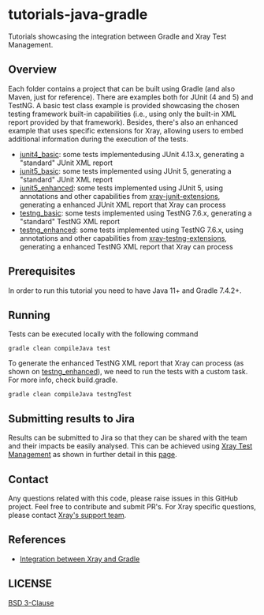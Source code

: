 # tutorials-java-gradle
Tutorials showcasing the integration between Gradle and Xray Test Management.

## Overview

Each folder contains a project that can be built using Gradle (and also Maven, just for reference).
There are examples both for JUnit (4 and 5) and TestNG.
A basic test class example is provided showcasing the chosen testing framework built-in capabilities (i.e., using only the built-in XML report provided by that framework).
Besides, there's also an enhanced example that uses specific extensions for Xray, allowing users to embed additional information during the execution of the tests.

- [junit4_basic](junit4_basic): some tests implementedusing JUnit 4.13.x, generating a "standard" JUnit XML report
- [junit5_basic](junit5_basic): some tests implemented using JUnit 5, generating a "standard" JUnit XML report
- [junit5_enhanced](junit5_enhanced): some tests implemented using JUnit 5, using annotations and other capabilities from [xray-junit-extensions](https://github.com/Xray-App/xray-junit-extensions), generating a enhanced JUnit XML report that Xray can process
- [testng_basic](testng_basic): some tests implemented using TestNG 7.6.x, generating a "standard" TestNG XML report
- [testng_enhanced](testng_enhanced): some tests implemented using TestNG 7.6.x, using annotations and other capabilities from [xray-testng-extensions](https://github.com/bitcoder/xray-testng-extensions), generating a enhanced TestNG XML report that Xray can process

## Prerequisites
In order to run this tutorial you need to have Java 11+ and Gradle 7.4.2+.

## Running
Tests can be executed locally with the following command
```
gradle clean compileJava test
```

To generate the enhanced TestNG XML report that Xray can process (as shown on [testng_enhanced](testng_enhanced)), we need to run the tests with a custom task. For more info, check build.gradle.
```
gradle clean compileJava testngTest
```

## Submitting results to Jira

Results can be submitted to Jira so that they can be shared with the team and their impacts be easily analysed.
This can be achieved using [Xray Test Management](https://www.getxray.app/) as shown in further detail in this [page]().

## Contact

Any questions related with this code, please raise issues in this GitHub project. Feel free to contribute and submit PR's.
For Xray specific questions, please contact [Xray's support team](https://jira.getxray.app/servicedesk/customer/portal/2).

## References

- [Integration between Xray and Gradle]()

## LICENSE

[BSD 3-Clause](LICENSE)
